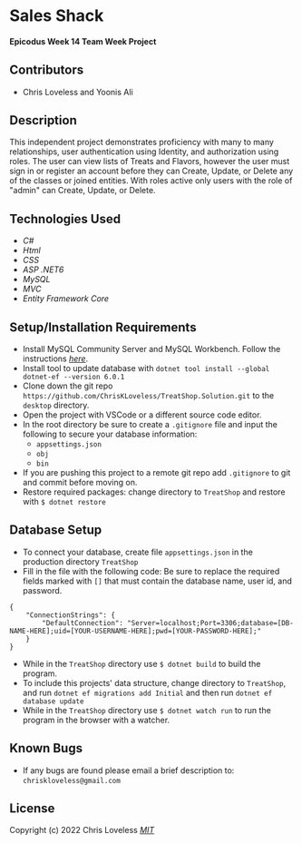 # Sales Shack

#### Epicodus Week 14 Team Week Project

## Contributors

* Chris Loveless and Yoonis Ali

## Description
This independent project demonstrates proficiency with many to many relationships, user authentication using Identity, and authorization using roles. The user can view lists of Treats and Flavors, however the user must sign in or register an account before they can Create, Update, or Delete any of the classes or joined entities. With roles active only users with the role of "admin" can Create, Update, or Delete.

## Technologies Used

* _C#_
* _Html_
* _CSS_
* _ASP .NET6_
* _MySQL_
* _MVC_
* _Entity Framework Core_

## Setup/Installation Requirements

* Install MySQL Community Server and MySQL Workbench. Follow the instructions _[here](https://www.learnhowtoprogram.com/c-and-net/getting-started-with-c/installing-and-configuring-mysql/)_.
* Install tool to update database with ```dotnet tool install --global dotnet-ef --version 6.0.1```
* Clone down the git repo ```https://github.com/ChrisKLoveless/TreatShop.Solution.git``` to the ```desktop``` directory.
* Open the project with VSCode or a different source code editor.
* In the root directory be sure to create a ```.gitignore``` file and input the following to secure your database information:
    * ```appsettings.json```
    * ```obj```
    * ```bin```
* If you are pushing this project to a remote git repo add ```.gitignore``` to git and commit before moving on.
* Restore required packages: change directory to ```TreatShop``` and restore with ```$ dotnet restore```

## Database Setup

* To connect your database, create file ```appsettings.json``` in the production directory ```TreatShop```
* Fill in the file with the following code: Be sure to replace the required fields marked with ```[]``` that must contain the database name, user id, and password.
```
{
    "ConnectionStrings": {
        "DefaultConnection": "Server=localhost;Port=3306;database=[DB-NAME-HERE];uid=[YOUR-USERNAME-HERE];pwd=[YOUR-PASSWORD-HERE];"
    }
}
```
* While in the ```TreatShop``` directory use ```$ dotnet build``` to build the program.
* To include this projects' data structure, change directory to ```TreatShop```, and run ```dotnet ef migrations add Initial``` and then run ```dotnet ef database update```
* While in the ```TreatShop``` directory use ```$ dotnet watch run``` to run the program in the browser with a watcher.

## Known Bugs

* If any bugs are found please email a brief description to: ```chriskloveless@gmail.com```

## License
Copyright (c) 2022 Chris Loveless
_[MIT](https://choosealicense.com/licenses/mit/)_